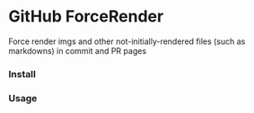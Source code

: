 # GitHub ForceRender

Force render imgs and other not-initially-rendered files (such as markdowns) in commit and PR pages

### Install

### Usage

